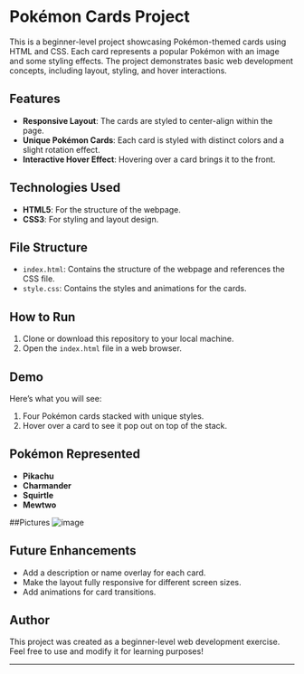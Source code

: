 # Pokémon Cards Project

This is a beginner-level project showcasing Pokémon-themed cards using HTML and CSS. Each card represents a popular Pokémon with an image and some styling effects. The project demonstrates basic web development concepts, including layout, styling, and hover interactions.

## Features

- **Responsive Layout**: The cards are styled to center-align within the page.
- **Unique Pokémon Cards**: Each card is styled with distinct colors and a slight rotation effect.
- **Interactive Hover Effect**: Hovering over a card brings it to the front.

## Technologies Used

- **HTML5**: For the structure of the webpage.
- **CSS3**: For styling and layout design.

## File Structure

- `index.html`: Contains the structure of the webpage and references the CSS file.
- `style.css`: Contains the styles and animations for the cards.

## How to Run

1. Clone or download this repository to your local machine.
2. Open the `index.html` file in a web browser.

## Demo

Here’s what you will see:

1. Four Pokémon cards stacked with unique styles.
2. Hover over a card to see it pop out on top of the stack.

## Pokémon Represented

- **Pikachu**
- **Charmander**
- **Squirtle**
- **Mewtwo**

##Pictures
![image](https://github.com/user-attachments/assets/b5694563-6548-4d08-be59-c20817065f47)


  

## Future Enhancements

- Add a description or name overlay for each card.
- Make the layout fully responsive for different screen sizes.
- Add animations for card transitions.

## Author

This project was created as a beginner-level web development exercise. Feel free to use and modify it for learning purposes!

---
